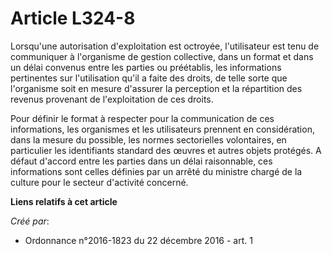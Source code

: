 # Article L324-8

Lorsqu'une autorisation d'exploitation est octroyée, l'utilisateur est tenu de communiquer à l'organisme de gestion
collective, dans un format et dans un délai convenus entre les parties ou préétablis, les informations pertinentes sur
l'utilisation qu'il a faite des droits, de telle sorte que l'organisme soit en mesure d'assurer la perception et la
répartition des revenus provenant de l'exploitation de ces droits. 

Pour définir le format à respecter pour la communication de ces informations, les organismes et les utilisateurs prennent en
considération, dans la mesure du possible, les normes sectorielles volontaires, en particulier les identifiants standard des
œuvres et autres objets protégés. A défaut d'accord entre les parties dans un délai raisonnable, ces informations sont celles
définies par un arrêté du ministre chargé de la culture pour le secteur d'activité concerné.

**Liens relatifs à cet article**

_Créé par_:

  - Ordonnance n°2016-1823 du 22 décembre 2016 - art. 1
